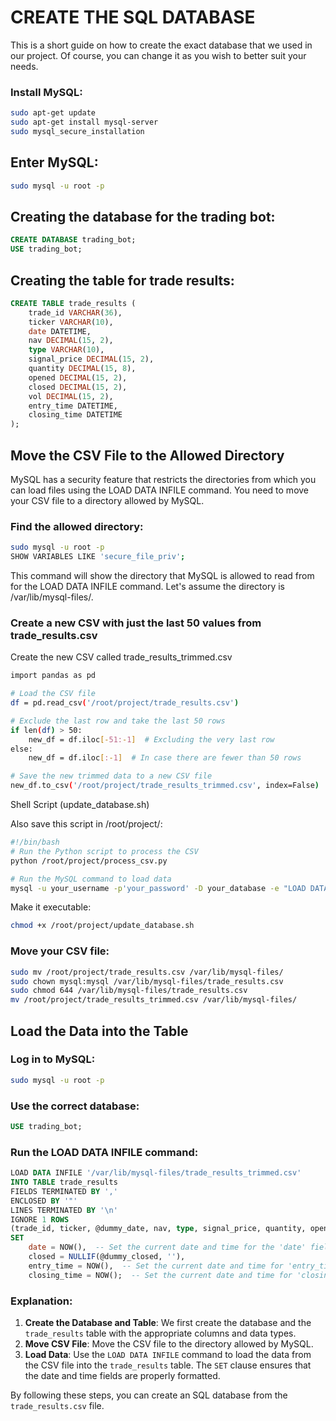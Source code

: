 # CREATE THE SQL DATABASE
This is a short guide on how to create the exact database that we used in our project. Of course, you can change it as you wish to better suit your needs.

### Install MySQL:
```bash
sudo apt-get update
sudo apt-get install mysql-server
sudo mysql_secure_installation
```
## Enter MySQL:
```bash
sudo mysql -u root -p
```
## Creating the database for the trading bot:
```sql
CREATE DATABASE trading_bot;
USE trading_bot;
```
## Creating the table for trade results:
```sql
CREATE TABLE trade_results (
    trade_id VARCHAR(36),
    ticker VARCHAR(10),
    date DATETIME,
    nav DECIMAL(15, 2),
    type VARCHAR(10),
    signal_price DECIMAL(15, 2),
    quantity DECIMAL(15, 8),
    opened DECIMAL(15, 2),
    closed DECIMAL(15, 2),
    vol DECIMAL(15, 2),
    entry_time DATETIME,
    closing_time DATETIME
);
```
## Move the CSV File to the Allowed Directory
MySQL has a security feature that restricts the directories from which you can load files using the LOAD DATA INFILE command. You need to move your CSV file to a directory allowed by MySQL.

### Find the allowed directory:
```bash
sudo mysql -u root -p
SHOW VARIABLES LIKE 'secure_file_priv';
```
This command will show the directory that MySQL is allowed to read from for the LOAD DATA INFILE command. Let's assume the directory is /var/lib/mysql-files/.

### Create a new CSV with just the last 50 values from trade_results.csv
Create the new CSV called trade_results_trimmed.csv
```bash
import pandas as pd

# Load the CSV file
df = pd.read_csv('/root/project/trade_results.csv')

# Exclude the last row and take the last 50 rows
if len(df) > 50:
    new_df = df.iloc[-51:-1]  # Excluding the very last row
else:
    new_df = df.iloc[:-1]  # In case there are fewer than 50 rows

# Save the new trimmed data to a new CSV file
new_df.to_csv('/root/project/trade_results_trimmed.csv', index=False)
```
Shell Script (update_database.sh)

Also save this script in /root/project/:

```bash
#!/bin/bash
# Run the Python script to process the CSV
python /root/project/process_csv.py

# Run the MySQL command to load data
mysql -u your_username -p'your_password' -D your_database -e "LOAD DATA INFILE '/root/project/trade_results_trimmed.csv' INTO TABLE trade_results FIELDS TERMINATED BY ',' ENCLOSED BY '\"' LINES TERMINATED BY '\n' IGNORE 1 ROWS (trade_id, ticker, date, nav, type, signal_price, quantity, opened, closed, vol, entry_time, closing_time);"
```
Make it executable:
```bash
chmod +x /root/project/update_database.sh
```

### Move your CSV file:
```bash
sudo mv /root/project/trade_results.csv /var/lib/mysql-files/
sudo chown mysql:mysql /var/lib/mysql-files/trade_results.csv
sudo chmod 644 /var/lib/mysql-files/trade_results.csv
mv /root/project/trade_results_trimmed.csv /var/lib/mysql-files/

```
## Load the Data into the Table
### Log in to MySQL:
```bash
sudo mysql -u root -p
```
### Use the correct database:
```sql
USE trading_bot;
```
### Run the LOAD DATA INFILE command:
```sql
LOAD DATA INFILE '/var/lib/mysql-files/trade_results_trimmed.csv'
INTO TABLE trade_results
FIELDS TERMINATED BY ','
ENCLOSED BY '"'
LINES TERMINATED BY '\n'
IGNORE 1 ROWS
(trade_id, ticker, @dummy_date, nav, type, signal_price, quantity, opened, @dummy_closed, vol, @dummy_entry_time, @dummy_closing_time)
SET
    date = NOW(),  -- Set the current date and time for the 'date' field
    closed = NULLIF(@dummy_closed, ''),
    entry_time = NOW(),  -- Set the current date and time for 'entry_time'
    closing_time = NOW();  -- Set the current date and time for 'closing_time'

```

### Explanation:
1. **Create the Database and Table**: We first create the database and the `trade_results` table with the appropriate columns and data types.
2. **Move CSV File**: Move the CSV file to the directory allowed by MySQL.
3. **Load Data**: Use the `LOAD DATA INFILE` command to load the data from the CSV file into the `trade_results` table. The `SET` clause ensures that the date and time fields are properly formatted.

By following these steps, you can create an SQL database from the `trade_results.csv` file.
